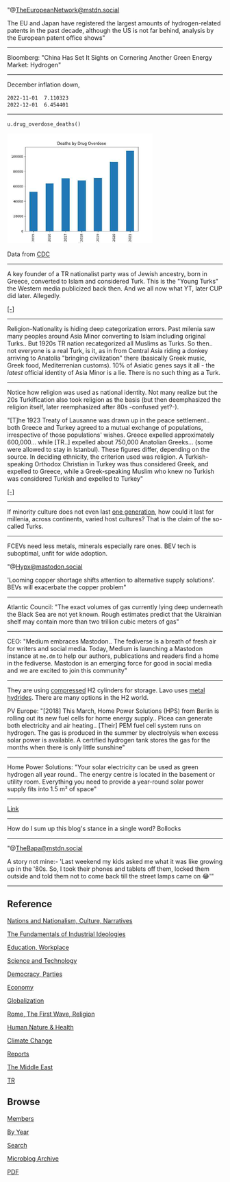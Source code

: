 

"@TheEuropeanNetwork@mstdn.social

The EU and Japan have registered the largest amounts of
hydrogen-related patents in the past decade, although the US is not
far behind, analysis by the European patent office shows"

---

Bloomberg: "China Has Set It Sights on Cornering Another Green Energy
Market: Hydrogen"

---

December inflation down,

```
2022-11-01  7.110323
2022-12-01  6.454401
```

---

```python
u.drug_overdose_deaths()
```

<img width="340" src="mbl/2023/drugoverdose1.jpg"/>

Data from [CDC](https://www.cdc.gov/nchs/nvss/vsrr/drug-overdose-data.htm)

---

A key founder of a TR nationalist party was of Jewish ancestry, born
in Greece, converted to Islam and considered Turk. This is the "Young
Turks" the Western media publicized back then. And we all now what YT,
later CUP did later. Allegedly.

[[-]](2021/06/eternal-dawn-kemal.html#cavid)

---

Religion-Nationality is hiding deep categorization errors. Past
milenia saw many peoples around Asia Minor converting to Islam
including original Turks.. But 1920s TR nation recategorized all
Muslims as Turks. So then.. not everyone is a real Turk, is it, as in
from Central Asia riding a donkey arriving to Anatolia "bringing
civilization" there (basically Greek music, Greek food, Mediterrenian
customs). 10% of Asiatic genes says it all - the *latest* official
identity of Asia Minor is a lie. There is no such thing as a Turk.

---

Notice how religion was used as national identity. Not many realize
but the 20s Turkification also took religion as the basis (but then
deemphasized the religion itself, later reemphasized after 80s
-confused yet?-).

"[T]he 1923 Treaty of Lausanne was drawn up in the peace
settlement.. both Greece and Turkey agreed to a mutual exchange of
populations, irrespective of those populations' wishes.  Greece
expelled approximately 600,000... while [TR..]  expelled about 750,000
Anatolian Greeks... (some were allowed to stay in Istanbul).  These
figures differ, depending on the source. In deciding ethnicity, the
criterion used was religion. A Turkish-speaking Orthodox Christian in
Turkey was thus considered Greek, and expelled to Greece, while a
Greek-speaking Muslim who knew no Turkish was considered Turkish and
expelled to Turkey"

[[-]](2021/07/lycian-history.html)

---

If minority culture does not even last [one generation](2014/06/the-culture-code.html#heritage),
how could it last for millenia, across continents, varied host cultures?
That is the claim of the so-called Turks.

---

FCEVs need less metals, minerals especially rare ones. BEV tech is
suboptimal, unfit for wide adoption.

"@Hypx@mastodon.social

'Looming copper shortage shifts attention to alternative supply
solutions'. BEVs will exacerbate the copper problem"

---

Atlantic Council: "The exact volumes of gas currently lying deep
underneath the Black Sea are not yet known. Rough estimates predict
that the Ukrainian shelf may contain more than two trillion cubic
meters of gas"

---

CEO: "Medium embraces Mastodon.. The fediverse is a breath of fresh
air for writers and social media. Today, Medium is launching a
Mastodon instance at `me.dm` to help our authors, publications and
readers find a home in the fediverse. Mastodon is an emerging force
for good in social media and we are excited to join this community"

---

They are using [compressed](2022/02/h2-compressed.html) H2 cylinders for
storage. Lavo uses [metal hydrides](2022/02/h2-metal-hydrides.html).
There are many options in the H2 world.

PV Europe: "[2018] This March, Home Power Solutions (HPS) from Berlin
is rolling out its new fuel cells for home energy supply.. Picea can
generate both electricity and air heating.. [Their] PEM fuel cell
system runs on hydrogen. The gas is produced in the summer by
electrolysis when excess solar power is available. A certified
hydrogen tank stores the gas for the months when there is only little
sunshine"

---

Home Power Solutions: "Your solar electricity can be used as green
hydrogen all year round.. The energy centre is located in the basement
or utility room. Everything you need to provide a year-round solar
power supply fits into 1.5 m² of space"

---

[Link](https://drive.google.com/uc?export=view&id=1otuHBcDGHQmSAm0DUzDX71v0eNQN85vY)

---

How do I sum up this blog's stance in a single word? Bollocks

---

"@TheBapa@mstdn.social

A story not mine:- 'Last weekend my kids asked me what it was like
growing up in the '80s.  So, I took their phones and tablets off them,
locked them outside and told them not to come back till the street
lamps came on 😂'"

---

## Reference

[Nations and Nationalism, Culture, Narratives](2013/02/nations-and-nationalism.html)

[The Fundamentals of Industrial Ideologies](2011/04/fundamentals-of-industrial-ideologies.html)

[Education, Workplace](2017/09/education-workplace.html)

[Science and Technology](2018/09/science-technology.html)

[Democracy, Parties](2016/11/democracy.html)

[Economy](2018/05/economy.html)

[Globalization](2018/09/globalization.html)

[Rome, The First Wave, Religion](2017/12/rome.html)

[Human Nature & Health](2020/07/human-nature.html)

[Climate Change](2018/12/climate.html)

[Reports](2019/05/reports.html)

[The Middle East](2019/07/middleeast.html)

[TR](../tr)

## Browse

[Members](2022/08/members.html)

[By Year](years.html)

[Search](search.html)

[Microblog Archive](mbl/index.html)

[PDF](https://drive.google.com/uc?export=view&id=1FSi-1MnqXVq_PVTEXzzflwN8-7h92N_R)




